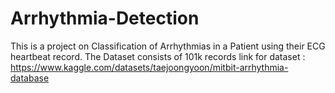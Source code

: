 # Arrhythmia-Detection

This is a project on Classification of Arrhythmias in a Patient using their ECG heartbeat record.
The Dataset consists of 101k records 
link for dataset : https://www.kaggle.com/datasets/taejoongyoon/mitbit-arrhythmia-database
